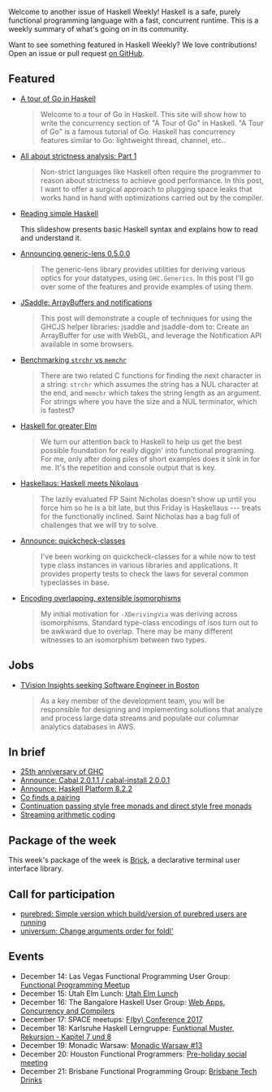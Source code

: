 Welcome to another issue of Haskell Weekly!
Haskell is a safe, purely functional programming language with a fast, concurrent runtime.
This is a weekly summary of what's going on in its community.

Want to see something featured in Haskell Weekly?
We love contributions!
Open an issue or pull request [on GitHub](https://github.com/haskellweekly/haskellweekly.github.io).

## Featured

-   [A tour of Go in Haskell](https://a-tour-of-go-in-haskell.syocy.net/en_US/index.html)

    > Welcome to a tour of Go in Haskell. This site will show how to write the concurrency section of "A Tour of Go" in Haskell. "A Tour of Go" is a famous tutorial of Go. Haskell has concurrency features similar to Go: lightweight thread, channel, etc..

-   [All about strictness analysis: Part 1](http://fixpt.de/blog/2017-12-04-strictness-analysis-part-1.html)

    > Non-strict languages like Haskell often require the programmer to reason about strictness to achieve good performance. In this post, I want to offer a surgical approach to plugging space leaks that works hand in hand with optimizations carried out by the compiler.

-   [Reading simple Haskell](https://soupi.github.io/rfc/reading_simple_haskell/)

    This slideshow presents basic Haskell syntax and explains how to read and understand it.

-   [Announcing generic-lens 0.5.0.0](http://kcsongor.github.io/generic-lens/)

    > The generic-lens library provides utilities for deriving various optics for your datatypes, using `GHC.Generics`. In this post I'll go over some of the features and provide examples of using them.

-   [JSaddle: ArrayBuffers and notifications](https://qfpl.io/posts/working-with-jsaddle/)

    > This post will demonstrate a couple of techniques for using the GHCJS helper libraries: jsaddle and jsaddle-dom to: Create an ArrayBuffer for use with WebGL, and leverage the Notification API available in some browsers.

-   [Benchmarking `strchr` vs `memchr`](https://neilmitchell.blogspot.com/2017/12/benchmarking-strchr-vs-memchr.html)

    > There are two related C functions for finding the next character in a string: `strchr` which assumes the string has a NUL character at the end, and `memchr` which takes the string length as an argument. For strings where you have the size and a NUL terminator, which is fastest?

-   [Haskell for greater Elm](http://jstoelm.com/episodes/16-haskell-for-greater-elm.html)

    > We turn our attention back to Haskell to help us get the best possible foundation for really diggin' into functional programing. For me, only after doing piles of short examples does it sink in for me. It's the repetition and console output that is key.

-   [Haskellaus: Haskell meets Nikolaus](http://techblog.holidaycheck.com/post/2017/12/09/haskellaus-haskell-meets-nikolaus)

    > The lazily evaluated FP Saint Nicholas doesn't show up until you force him so he is a bit late, but this Friday is Haskellaus --- treats for the functionally inclined. Saint Nicholas has a bag full of challenges that we will try to solve.

-   [Announce: quickcheck-classes](https://np.reddit.com/r/haskell/comments/7j7fav/ann_quickcheckclasses/)

    > I've been working on quickcheck-classes for a while now to test type class instances in various libraries and applications. It provides property tests to check the laws for several common typeclasses in base.

-   [Encoding overlapping, extensible isomorphisms](https://gist.github.com/Icelandjack/ae22c42b01c9be7e8a82f80bc8ab3f1c/dc0093f4a69fd77c63e001ed43451529e497bcde)

    > My initial motivation for `-XDerivingVia` was deriving across isomorphisms. Standard type-class encodings of isos turn out to be awkward due to overlap. There may be many different witnesses to an isomorphism between two types.

## Jobs

-   [TVision Insights seeking Software Engineer in Boston](https://stackoverflow.com/jobs/148122/backend-software-engineer-haskell-scala-clojure-tvision-insights)

    > As a key member of the development team, you will be responsible for designing and implementing solutions that analyze and process large data streams and populate our columnar analytics databases in AWS.

## In brief

-   [25th anniversary of GHC](https://mail.haskell.org/pipermail/haskell-cafe/2017-December/128289.html)
-   [Announce: Cabal 2.0.1.1 / cabal-install 2.0.0.1](https://mail.haskell.org/pipermail/cabal-devel/2017-December/010409.html)
-   [Announce: Haskell Platform 8.2.2](https://mail.haskell.org/pipermail/haskell-cafe/2017-December/128291.html)
-   [Co finds a pairing](http://blog.functorial.com/posts/2017-12-10-Co-Finds-A-Pairing.html)
-   [Continuation passing style free monads and direct style free monads](https://deque.blog/2017/12/08/continuation-passing-style-free-monads-and-direct-style-free-monads/)
-   [Streaming arithmetic coding](https://patternsinfp.wordpress.com/2017/12/11/streaming-arithmetic-coding/)

## Package of the week

This week's package of the week is [Brick](https://hackage.haskell.org/package/brick-0.30),
a declarative terminal user interface library.

## Call for participation

-   [purebred: Simple version which build/version of purebred users are running](https://github.com/purebred-mua/purebred/issues/124)
-   [universum: Change arguments order for foldl'](https://github.com/serokell/universum/issues/91)

## Events

-   December 14: Las Vegas Functional Programming User Group: [Functional Programming Meetup](https://www.meetup.com/las-vegas-functional-programming/events/245590893/)
-   December 15: Utah Elm Lunch: [Utah Elm Lunch](https://www.meetup.com/utah-elm/events/245478804/)
-   December 16: The Bangalore Haskell User Group: [Web Apps, Concurrency and Compilers](https://www.meetup.com/The-Bangalore-Haskell-User-Group/events/245777992/)
-   December 17: SPACE meetups: [F(by) Conference 2017](https://www.meetup.com/SPACE-meetups/events/244079672/)
-   December 18: Karlsruhe Haskell Lerngruppe: [Funktional Muster, Rekursion - Kapitel 7 und 8](https://www.meetup.com/Karlsruhe-Haskell-Lerngruppe/events/244433396/)
-   December 19: Monadic Warsaw: [Monadic Warsaw #13](https://www.meetup.com/Monadic-Warsaw/events/244200180/)
-   December 20: Houston Functional Programmers: [Pre-holiday social meeting](https://www.meetup.com/Houston-Functional-Programmers/events/242817187/)
-   December 21: Brisbane Functional Programming Group: [Brisbane Tech Drinks](https://www.meetup.com/Brisbane-Functional-Programming-Group/events/244907684/)
